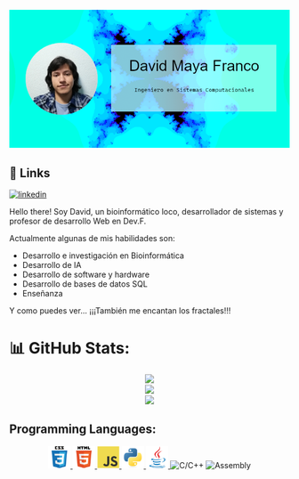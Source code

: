 
![Logo](./Images/Logo_Github.png)

## 🔗 Links
[![linkedin](https://img.shields.io/badge/linkedin-0A66C2?style=for-the-badge&logo=linkedin&logoColor=white)](https://www.linkedin.com/in/david-maya-franco-9387101b9/)

Hello there! Soy David, un bioinformático loco, desarrollador de sistemas y profesor de desarrollo Web en Dev.F.

Actualmente algunas de mis habilidades son:
- Desarrollo e investigación en Bioinformática
- Desarrollo de IA
- Desarrollo de software y hardware
- Desarrollo de bases de datos SQL
- Enseñanza

Y como puedes ver... ¡¡¡También me encantan los fractales!!!

# 📊 GitHub Stats:
<div align="center">

![](https://github-readme-stats.vercel.app/api?username=DaveWMF&theme=dracula&hide_border=false&include_all_commits=false&count_private=false)<br/>
![](https://github-readme-streak-stats.herokuapp.com/?user=DaveWMF&theme=dracula&hide_border=false)<br/>
![](https://github-readme-stats.vercel.app/api/top-langs/?username=DaveWMF&theme=dracula&hide_border=false&include_all_commits=false&count_private=false&layout=compact)

</div>

## Programming Languages:
<div align="center">
	<a href="https://www.w3schools.com/css/" target="_blank"> <img src="https://raw.githubusercontent.com/devicons/devicon/master/icons/css3/css3-original-wordmark.svg" alt="css3" width="40" height="40"/> </a>
	<a href="https://www.w3.org/html/" target="_blank"> <img src="https://raw.githubusercontent.com/devicons/devicon/master/icons/html5/html5-original-wordmark.svg" alt="html5" width="40" height="40"/> </a>
	<a href="https://developer.mozilla.org/en-US/docs/Web/JavaScript" target="_blank"> <img src="https://raw.githubusercontent.com/devicons/devicon/master/icons/javascript/javascript-original.svg" alt="javascript" width="40" height="40"/> </a>
	<a href="https://www.python.org" target="_blank"> <img src="https://raw.githubusercontent.com/devicons/devicon/master/icons/python/python-original.svg" alt="python" width="40" height="40"/> </a>
	<a href="https://www.java.com/" target="_blank"> <img src="https://raw.githubusercontent.com/devicons/devicon/master/icons/java/java-original.svg" alt="java" width="40" height="40"/> </a>
    <a><img src="https://raw.githubusercontent.com/isocpp/logos/master/cpp_logo.png" alt="C/C++" width="40" height="40"></a>
    <a><img src="https://user-images.githubusercontent.com/16542113/50175134-4f7b3700-02fc-11e9-914e-cb317fddce4e.png" alt="Assembly" width="40" height="40"></a>
</p>
</div>


<!--
**DaveWMF/DaveWMF** is a ✨ _special_ ✨ repository because its `README.md` (this file) appears on your GitHub profile.

Here are some ideas to get you started:

- 🔭 I’m currently working on ...
- 🌱 I’m currently learning ...
- 👯 I’m looking to collaborate on ...
- 🤔 I’m looking for help with ...
- 💬 Ask me about ...
- 📫 How to reach me: ...
- 😄 Pronouns: ...
- ⚡ Fun fact: ...
-->
